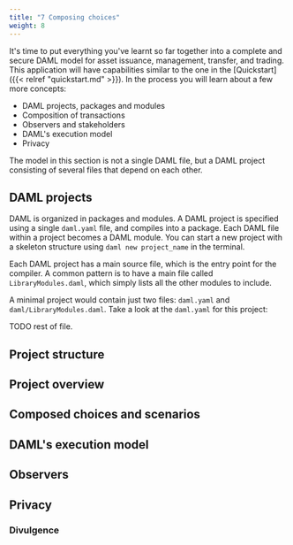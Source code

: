 ```yaml
---
title: "7 Composing choices"
weight: 8
---
```


It's time to put everything you've learnt so far together into a
complete and secure DAML model for asset issuance, management, transfer,
and trading. This application will have capabilities similar to the one
in the [Quickstart]({{< relref "quickstart.md" >}}). In the process you will learn about a
few more concepts:

- DAML projects, packages and modules
- Composition of transactions
- Observers and stakeholders
- DAML's execution model
- Privacy

The model in this section is not a single DAML file, but a DAML project
consisting of several files that depend on each other.

## DAML projects

DAML is organized in packages and modules. A DAML project is specified
using a single `daml.yaml` file, and compiles into a package. Each DAML
file within a project becomes a DAML module. You can start a new project
with a skeleton structure using `daml new project_name` in the terminal.

Each DAML project has a main source file, which is the entry point for
the compiler. A common pattern is to have a main file called
`LibraryModules.daml`, which simply lists all the other modules to
include.

A minimal project would contain just two files: `daml.yaml` and
`daml/LibraryModules.daml`. Take a look at the `daml.yaml` for this
project:

TODO rest of file.

## Project structure

## Project overview

## Composed choices and scenarios

## DAML's execution model

## Observers

## Privacy

### Divulgence
